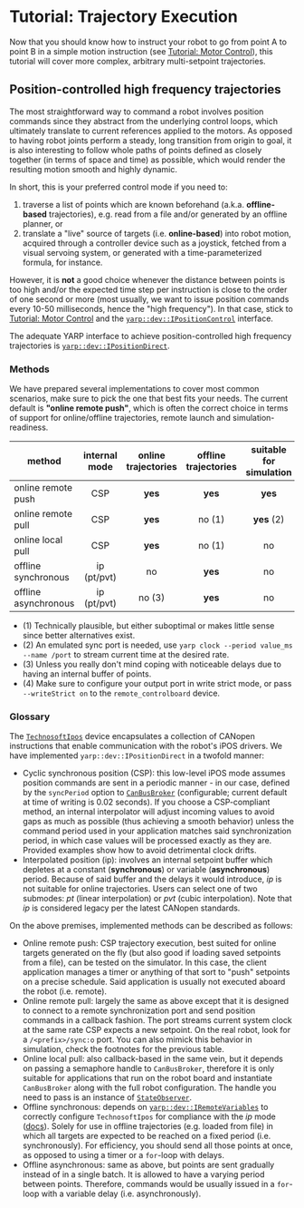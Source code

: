# Tutorial: Trajectory Execution

Now that you should know how to instruct your robot to go from point A to point B in a simple motion instruction (see [Tutorial: Motor Control](motor.md)), this tutorial will cover more complex, arbitrary multi-setpoint trajectories.

## Position-controlled high frequency trajectories

The most straightforward way to command a robot involves position commands since they abstract from the underlying control loops, which ultimately translate to current references applied to the motors.
As opposed to having robot joints perform a steady, long transition from origin to goal, it is also interesting to follow whole paths of points defined as closely together (in terms of space and time) as possible, which would render the resulting motion smooth and highly dynamic.

In short, this is your preferred control mode if you need to:

1. traverse a list of points which are known beforehand (a.k.a. **offline-based** trajectories), e.g. read from a file and/or generated by an offline planner, or
2. translate a "live" source of targets (i.e. **online-based**) into robot motion, acquired through a controller device such as a joystick, fetched from a visual servoing system, or generated with a time-parameterized formula, for instance.

However, it is **not** a good choice whenever the distance between points is too high and/or the expected time step per instruction is close to the order of one second or more (most usually, we want to issue position commands every 10-50 milliseconds, hence the "high frequency").
In that case, stick to [Tutorial: Motor Control](motor.md) and the [`yarp::dev::IPositionControl`](http://www.yarp.it/git-master/classyarp_1_1dev_1_1IPositionControl.html) interface.

The adequate YARP interface to achieve position-controlled high frequency trajectories is [`yarp::dev::IPositionDirect`](http://www.yarp.it/git-master/classyarp_1_1dev_1_1IPositionDirect.html).

### Methods

We have prepared several implementations to cover most common scenarios, make sure to pick the one that best fits your needs.
The current default is **"online remote push"**, which is often the correct choice in terms of support for online/offline trajectories, remote launch and simulation-readiness.

| method               | internal<br>mode | online<br>trajectories | offline<br>trajectories | suitable for<br>simulation | variable<br>period | launched<br>locally | launched<br>remotely | examples |
|----------------------|:----------------:|:----------------------:|:-----------------------:|:--------------------------:|:------------------:|:-------------------:|:--------------------:|:--------:|
| online remote push   |        CSP       |         **yes**        |         **yes**         |           **yes**          |       **yes**      |       **yes**       |        **yes**       | [C++](https://robots.uc3m.es/yarp-devices/exampleOnlineTrajectoryRemotePush_8cpp-example.html), [Python](https://robots.uc3m.es/yarp-devices/exampleOnlineTrajectoryRemotePush_8py-example.html) |
| online remote pull   |        CSP       |         **yes**        |          no (1)         |         **yes** (2)        |         no         |        no (1)       |        **yes**       | [C++](https://robots.uc3m.es/yarp-devices/exampleOnlineTrajectoryRemotePull_8cpp-example.html), [Python](https://robots.uc3m.es/yarp-devices/exampleOnlineTrajectoryRemotePull_8py-example.html) |
| online local pull    |        CSP       |         **yes**        |          no (1)         |             no             |         no         |       **yes**       |          no          | [C++](https://robots.uc3m.es/yarp-devices/exampleOnlineTrajectoryLocalPull_8cpp-example.html) |
| offline synchronous  |    ip (pt/pvt)   |           no           |         **yes**         |             no             |         no         |       **yes**       |      **yes** (4)     | [C++](https://robots.uc3m.es/yarp-devices/exampleOfflineTrajectorySync_8cpp-example.html), [Python](https://robots.uc3m.es/yarp-devices/exampleOfflineTrajectorySync_8py-example.html) |
| offline asynchronous |    ip (pt/pvt)   |         no (3)         |         **yes**         |             no             |       **yes**      |       **yes**       |        **yes**       | [C++](https://robots.uc3m.es/yarp-devices/exampleOfflineTrajectoryAsync_8cpp-example.html), [Python](https://robots.uc3m.es/yarp-devices/exampleOfflineTrajectoryAsync_8py-example.html) |

- (1) Technically plausible, but either suboptimal or makes little sense since better alternatives exist.
- (2) An emulated sync port is needed, use `yarp clock --period value_ms --name /port` to stream current time at the desired rate.
- (3) Unless you really don't mind coping with noticeable delays due to having an internal buffer of points.
- (4) Make sure to configure your output port in write strict mode, or pass `--writeStrict on` to the `remote_controlboard` device.

### Glossary

The [`TechnosoftIpos`](https://github.com/roboticslab-uc3m/yarp-devices/tree/master/libraries/YarpPlugins/TechnosoftIpos) device encapsulates a collection of CANopen instructions that enable communication with the robot's iPOS drivers.
We have implemented `yarp::dev::IPositionDirect` in a twofold manner:

- Cyclic synchronous position (CSP): this low-level iPOS mode assumes position commands are sent in a periodic manner - in our case, defined by the `syncPeriod` option to [`CanBusBroker`](https://github.com/roboticslab-uc3m/yarp-devices/tree/master/libraries/YarpPlugins/CanBusBroker) (configurable; current default at time of writing is 0.02 seconds). If you choose a CSP-compliant method, an internal interpolator will adjust incoming values to avoid gaps as much as possible (thus achieving a smooth behavior) unless the command period used in your application matches said synchronization period, in which case values will be processed exactly as they are. Provided examples show how to avoid detrimental clock drifts.
- Interpolated position (ip): involves an internal setpoint buffer which depletes at a constant (**synchronous**) or variable (**asynchronous**) period. Because of said buffer and the delays it would introduce, *ip* is not suitable for online trajectories. Users can select one of two submodes: *pt* (linear interpolation) or *pvt* (cubic interpolation). Note that *ip* is considered legacy per the latest CANopen standards.

On the above premises, implemented methods can be described as follows:

- Online remote push: CSP trajectory execution, best suited for online targets generated on the fly (but also good if loading saved setpoints from a file), can be tested on the simulator. In this case, the client application manages a timer or anything of that sort to "push" setpoints on a precise schedule. Said application is usually not executed aboard the robot (i.e. remote).
- Online remote pull: largely the same as above except that it is designed to connect to a remote synchronization port and send position commands in a callback fashion. The port streams current system clock at the same rate CSP expects a new setpoint. On the real robot, look for a `/<prefix>/sync:o` port. You can also mimick this behavior in simulation, check the footnotes for the previous table.
- Online local pull: also callback-based in the same vein, but it depends on passing a semaphore handle to `CanBusBroker`, therefore it is only suitable for applications that run on the robot board and instantiate `CanBusBroker` along with the full robot configuration. The handle you need to pass is an instance of [`StateObserver`](https://robots.uc3m.es/yarp-devices/classroboticslab_1_1StateObserver.html).
- Offline synchronous: depends on [`yarp::dev::IRemoteVariables`](http://www.yarp.it/git-master/classyarp_1_1dev_1_1IRemoteVariables.html) to correctly configure `TechnosoftIpos` for compliance with the *ip* mode ([docs](https://robots.uc3m.es/yarp-devices/md_libraries_YarpPlugins_CanBusBroker_README.html)). Solely for use in offline trajectories (e.g. loaded from file) in which all targets are expected to be reached on a fixed period (i.e. synchronously). For efficiency, you should send all those points at once, as opposed to using a timer or a `for`-loop with delays.
- Offline asynchronous: same as above, but points are sent gradually instead of in a single batch. It is allowed to have a varying period between points. Therefore, commands would be usually issued in a `for`-loop with a variable delay (i.e. asynchronously).
